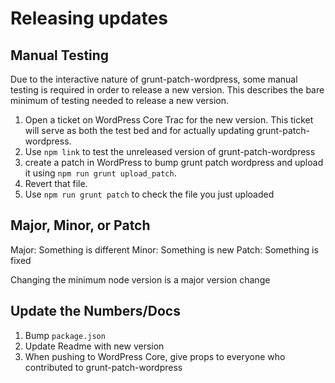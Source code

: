 # Releasing updates

## Manual Testing

Due to the interactive nature of grunt-patch-wordpress, some manual testing is required in order to release a new version. This describes the bare minimum of testing needed to release a new version. 

1) Open a ticket on WordPress Core Trac for the new version. This ticket will serve as both the test bed and for actually updating grunt-patch-wordpress.
2) Use `npm link` to test the unreleased version of grunt-patch-wordpress
3) create a patch in WordPress to bump grunt patch wordpress and upload it using `npm run grunt upload_patch`.
4) Revert that file.
5) Use `npm run grunt patch` to check the file you just uploaded

## Major, Minor, or Patch

Major: Something is different
Minor: Something is new
Patch: Something is fixed

Changing the minimum node version is a major version change 

## Update the Numbers/Docs 

1) Bump `package.json`
2) Update Readme with new version
3) When pushing to WordPress Core, give props to everyone who contributed to grunt-patch-wordpress
